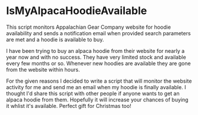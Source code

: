 # IsMyAlpacaHoodieAvailable
This script monitors Appalachian Gear Company website for hoodie availability and sends a notification email when provided search parameters are met and a hoodie is available to buy.

I have been trying to buy an alpaca hoodie from their website for nearly a year now and with no success. They have very limited stock and available every few months or so. Whenever new hoodies are available they are gone from the website within hours.

For the given reasons I decided to write a script that will monitor the website activity for me and send me an email when my hoodie is finally available. I thought I'd share this script with other people if anyone wants to get an alpaca hoodie from them. Hopefully it will increase your chances of buying it whlist it's available. Perfect gift for Christmas too!
